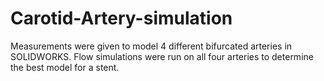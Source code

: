 # Carotid-Artery-simulation
Measurements were given to model 4 different bifurcated arteries in SOLIDWORKS. Flow simulations were run on all four arteries to determine the best model for a stent.
